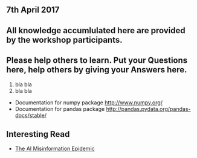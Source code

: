 ## 7th April 2017

## All knowledge accumlulated here are provided by the workshop participants.

## Please help others to learn. Put your **Questions** here, help others by giving your **Answers** here.

1. bla bla
2. bla bla

- Documentation for numpy package http://www.numpy.org/ 
- Documentation for pandas package http://pandas.pydata.org/pandas-docs/stable/

## Interesting Read
- [The AI Misinformation Epidemic](http://approximatelycorrect.com/2017/03/28/the-ai-misinformation-epidemic/)
